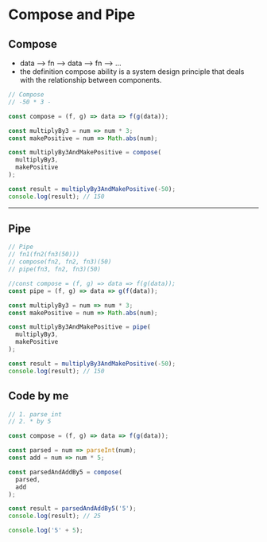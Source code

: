 # Compose and Pipe

## Compose

- data --> fn --> data --> fn --> ...
- the definition compose ability is a system design principle that deals with the relationship between components.

```js
// Compose
// -50 * 3 -

const compose = (f, g) => data => f(g(data));

const multiplyBy3 = num => num * 3;
const makePositive = num => Math.abs(num);

const multiplyBy3AndMakePositive = compose(
  multiplyBy3,
  makePositive
);

const result = multiplyBy3AndMakePositive(-50);
console.log(result); // 150
```

---

## Pipe

```js
// Pipe
// fn1(fn2(fn3(50)))
// compose(fn2, fn2, fn3)(50)
// pipe(fn3, fn2, fn3)(50)

//const compose = (f, g) => data => f(g(data));
const pipe = (f, g) => data => g(f(data));

const multiplyBy3 = num => num * 3;
const makePositive = num => Math.abs(num);

const multiplyBy3AndMakePositive = pipe(
  multiplyBy3,
  makePositive
);

const result = multiplyBy3AndMakePositive(-50);
console.log(result); // 150
```

## Code by me

```js
// 1. parse int
// 2. * by 5

const compose = (f, g) => data => f(g(data));

const parsed = num => parseInt(num);
const add = num => num * 5;

const parsedAndAddBy5 = compose(
  parsed,
  add
);

const result = parsedAndAddBy5('5');
console.log(result); // 25

console.log('5' + 5);
```
